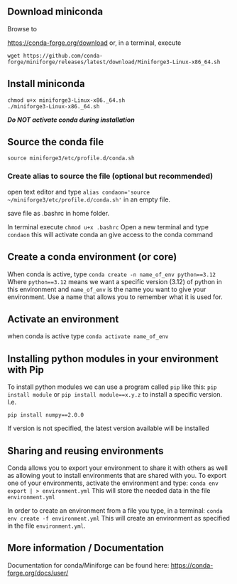 
## Download miniconda
Browse to

https://conda-forge.org/download
or, in a terminal, execute

```wget https://github.com/conda-forge/miniforge/releases/latest/download/Miniforge3-Linux-x86_64.sh```


## Install miniconda
```
chmod u+x miniforge3-Linux-x86._64.sh
./miniforge3-Linux-x86._64.sh
```

**_Do NOT activate conda during installation_**

## Source the conda file
```source miniforge3/etc/profile.d/conda.sh ```

### Create alias to source the file (optional but recommended)
open text editor and type
```alias condaon='source ~/miniforge3/etc/profile.d/conda.sh'```
in an empty file.

save file as .bashrc in home folder.

In terminal execute
```chmod u+x .bashrc```
Open a new terminal and type
```condaon```
this will activate conda an give access to the conda command

## Create a conda environment (or core)

When conda is active, type 
```conda create -n name_of_env python==3.12```
Where ```python==3.12``` means we want a specific version (3.12) of python in this environment
and ```name_of_env``` is the name you want to give your environment.
Use a name that allows you to remember what it is used for.

## Activate an environment
when conda is active type
```conda activate name_of_env```

## Installing python modules in your environment with Pip
To install python modules we can use a program called ```pip``` like this:
```pip install module``` or ```pip install module==x.y.z``` to install a specific version. I.e.
```
pip install numpy==2.0.0
```
If version is not specified, the latest version available will be installed

## Sharing and reusing environments
Conda allows you to export your environment to share it with others as well as allowing yout to install environments that are shared with you.
To export one of your environments, activate the environment and type:
```conda env export | > environment.yml```
This will store the needed data in the file ```environment.yml```

In order to create an environment from a file you type, in a terminal:
```conda env create -f environment.yml``` 
This will create an environment as specified in the file ```environment.yml```.


## More information / Documentation
Documentation for conda/Miniforge can be found here:
https://conda-forge.org/docs/user/



